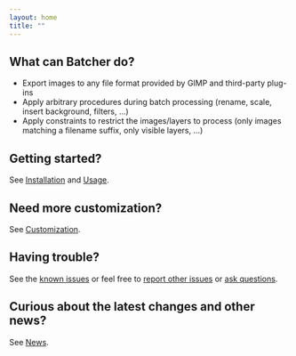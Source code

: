 ```yaml
---
layout: home
title: ""
---
```


## What can Batcher do?

* Export images to any file format provided by GIMP and third-party plug-ins
* Apply arbitrary procedures during batch processing (rename, scale, insert background, filters, ...)
* Apply constraints to restrict the images/layers to process (only images matching a filename suffix, only visible layers, ...)

## Getting started?

See [Installation](sections/Installation.html) and [Usage](sections/Usage.html).


## Need more customization?

See [Customization](sections/Customization.html).


## Having trouble?

See the [known issues](sections/Usage.html#known-issues) or feel free to [report other issues](https://github.com/kamilburda/batcher/issues) or [ask questions](https://github.com/kamilburda/batcher/discussions).


## Curious about the latest changes and other news?

See [News](news/index.html).

